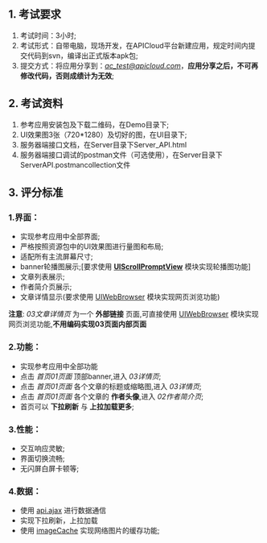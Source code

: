## 1. 考试要求

1. 考试时间：3小时;
2. 考试形式：自带电脑，现场开发，在APICloud平台新建应用，规定时间内提交代码到svn，编译出正式版本apk包;
3. 提交方式：将应用分享到：*ac_test@apicloud.com*，**应用分享之后，不可再修改代码，否则成绩计为无效**;


## 2. 考试资料

1. 参考应用安装包及下载二维码，在Demo目录下;
2. UI效果图3张（720*1280）及切好的图，在UI目录下;
3. 服务器端接口文档，在Server目录下Server_API.html
4. 服务器端接口调试的postman文件（可选使用），在Server目录下ServerAPI.postmancollection文件

## 3. 评分标准

### 1.界面：

* 实现参考应用中全部界面;
* 严格按照资源包中的UI效果图进行量图和布局;
* 适配所有主流屏幕尺寸;
* banner轮播图展示;[要求使用 **[UIScrollPromptView](http://docs.apicloud.com/Client-API/UI-Layout/UIScrollPromptView)** 模块实现轮播图功能]
* 文章列表展示;
* 作者简介页展示;
* 文章详情显示(要求使用 [UIWebBrowser](http://docs.apicloud.com/Client-API/UI-Layout/UIWebBrowser) 模块实现网页浏览功能)

**注意**: *03文章详情页* 为一个 **外部链接** 页面,可直接使用 [UIWebBrowser](http://docs.apicloud.com/Client-API/UI-Layout/UIWebBrowser)  模块实现网页浏览功能,**不用编码实现03页面内部页面**

### 2.功能：

* 实现参考应用中全部功能
* 点击 *首页01页面* 顶部banner,进入 *03详情页*;
* 点击 *首页01页面* 各个文章的标题或缩略图,进入 *03详情页*;
* 点击 *首页01页面* 各个文章的 **作者头像**,进入 *02作者简介页*;
* 首页可以 **下拉刷新** 与 **上拉加载更多**;

### 3.性能：

* 交互响应灵敏;
* 界面切换流畅;
* 无闪屏白屏卡顿等;

### 4.数据：

* 使用 [api.ajax](http://docs.apicloud.com/Client-API/api#3) 进行数据通信
* 实现下拉刷新，上拉加载
* 使用 [imageCache](http://docs.apicloud.com/Client-API/api#78) 实现网络图片的缓存功能;